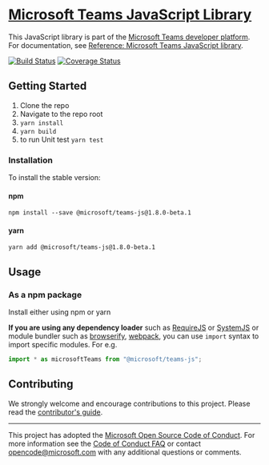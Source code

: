 # [Microsoft Teams JavaScript Library](https://msdn.microsoft.com/en-us/microsoft-teams/)

This JavaScript library is part of the [Microsoft Teams developer platform](https://msdn.microsoft.com/en-us/microsoft-teams/). For documentation, see [Reference: Microsoft Teams JavaScript library](https://docs.microsoft.com/en-us/javascript/api/overview/msteams-client).

[![Build Status](https://travis-ci.org/OfficeDev/microsoft-teams-library-js.svg?branch=master)](https://travis-ci.org/OfficeDev/microsoft-teams-library-js)
[![Coverage Status](https://coveralls.io/repos/github/OfficeDev/microsoft-teams-library-js/badge.svg?branch=master)](https://coveralls.io/github/OfficeDev/microsoft-teams-library-js?branch=master)

## Getting Started

1.  Clone the repo
2.  Navigate to the repo root
3.  `yarn install`
4.  `yarn build`
5.  to run Unit test `yarn test`

### Installation

To install the stable version:

#### npm

`npm install --save @microsoft/teams-js@1.8.0-beta.1`

#### yarn

`yarn add @microsoft/teams-js@1.8.0-beta.1`

## Usage

### As a npm package

Install either using npm or yarn

**If you are using any dependency loader** such as [RequireJS](http://requirejs.org/) or [SystemJS](https://github.com/systemjs/systemjs) or module bundler such as [browserify](http://browserify.org/), [webpack](https://webpack.github.io/), you can use `import` syntax to import specific modules. For e.g.

```typescript
import * as microsoftTeams from "@microsoft/teams-js";
```

## Contributing

We strongly welcome and encourage contributions to this project. Please read the [contributor's guide](CONTRIBUTING.md).

---

This project has adopted the [Microsoft Open Source Code of Conduct](https://opensource.microsoft.com/codeofconduct/). For more information see the [Code of Conduct FAQ](https://opensource.microsoft.com/codeofconduct/faq/) or contact [opencode@microsoft.com](mailto:opencode@microsoft.com) with any additional questions or comments.
